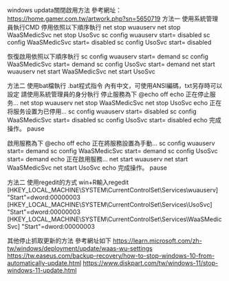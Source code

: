 windows updata關閉啟用方法
參考網址：https://home.gamer.com.tw/artwork.php?sn=5650719
方法一 使用系統管理員執行CMD
停用依照以下順序執行
net stop wuauserv
net stop WaaSMedicSvc
net stop UsoSvc
sc config wuauserv start= disabled
sc config WaaSMedicSvc start= disabled
sc config UsoSvc start= disabled

恢復啟用依照以下順序執行
sc config wuauserv start= demand
sc config WaaSMedicSvc start= demand
sc config UsoSvc start= demand
net start wuauserv
net start WaaSMedicSvc
net start UsoSvc

方法二 使用bat檔執行
.bat程式指令
內有中文，可使用ANSI編碼，txt另存時可以設定
請使用系統管理員的身分執行
停止服務為下
@echo off
echo 正在停止服务...
net stop wuauserv
net stop WaaSMedicSvc
net stop UsoSvc
echo 正在将服务设置为已停用...
sc config wuauserv start= disabled
sc config WaaSMedicSvc start= disabled
sc config UsoSvc start= disabled
echo 完成操作。
pause

啟用服務為下
@echo off
echo 正在將服務設置為手動...
sc config wuauserv start= demand
sc config WaaSMedicSvc start= demand
sc config UsoSvc start= demand
echo 正在啟用服務...
net start wuauserv
net start WaaSMedicSvc
net start UsoSvc
echo 完成操作。
pause

方法二 使用regedit的方式
win+R輸入regedit
[HKEY_LOCAL_MACHINE\SYSTEM\CurrentControlSet\Services\wuauserv]
"Start"=dword:00000003
[HKEY_LOCAL_MACHINE\SYSTEM\CurrentControlSet\Services\UsoSvc]
"Start"=dword:00000003
[HKEY_LOCAL_MACHINE\SYSTEM\CurrentControlSet\Services\WaaSMedicSvc]
"Start"=dword:00000003

其他停止抓取更新的方法 參考網址如下
https://learn.microsoft.com/zh-tw/windows/deployment/update/waas-wu-settings
https://tw.easeus.com/backup-recovery/how-to-stop-windows-10-from-automatically-update.html
https://www.diskpart.com/tw/windows-11/stop-windows-11-update.html
